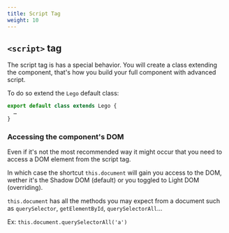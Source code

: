 ```yaml
---
title: Script Tag
weight: 10
---
```


## `<script>` tag

The script tag is has a special behavior.
You will create a class extending the component, that's how you build your
full component with advanced script.

To do so extend the `Lego` default class:

```js
export default class extends Lego {
  …
}
```

### Accessing the component's DOM

Even if it's not the most recommended way it might occur that you need to access a DOM element from the script tag.

In which case the shortcut `this.document` will gain you access to the DOM,
wether it's the Shadow DOM (default) or you toggled to Light DOM (overriding).

`this.document` has all the methods you may expect from a document such as
`querySelector`, `getElementById`, `querySelectorAll`…

Ex: `this.document.querySelectorAll('a')`

